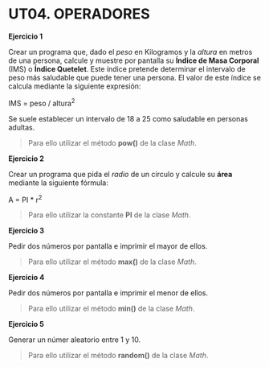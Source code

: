# UT04. OPERADORES

__Ejercicio 1__

Crear un programa que, dado el _peso_ en Kilogramos y la _altura_ en metros de una persona, calcule y muestre por pantalla su __Índice de Masa Corporal__ \(IMS\) o __Índice Quetelet__. Este índice pretende determinar el intervalo de peso más saludable que puede tener una persona. El valor de este índice se calcula mediante la siguiente expresión:

IMS = peso / altura<sup>2</sup>

Se suele establecer un intervalo de 18 a 25 como saludable en personas adultas.

> Para ello utilizar el método __pow()__  de la clase _Math_.

__Ejercicio 2__

Crear un programa que pida el _radio_ de un círculo y calcule su __área__ mediante la siguiente fórmula:

A = PI * r<sup>2</sup>

> Para ello utilizar la constante __PI__ de la clase _Math_.

__Ejercicio 3__

Pedir dos números por pantalla e imprimir el mayor de ellos.

> Para ello utilizar el método __max()__ de la clase _Math_.

__Ejercicio 4__

Pedir dos números por pantalla e imprimir el menor de ellos.

> Para ello utilizar el método __min()__ de la clase _Math_.

__Ejercicio 5__

Generar un númer aleatorio entre 1 y 10.

> Para ello utilizar el método __random()__ de la clase _Math_. 
